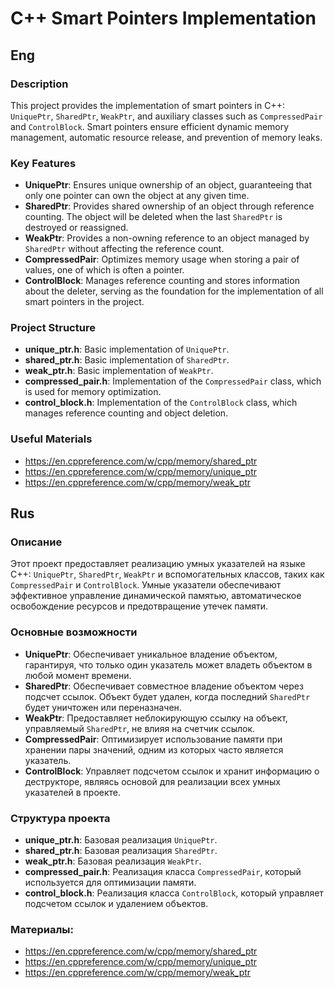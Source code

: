 # C++ Smart Pointers Implementation

## Eng 
### Description
This project provides the implementation of smart pointers in C++: `UniquePtr`, `SharedPtr`, `WeakPtr`, and auxiliary classes such as `CompressedPair` and `ControlBlock`. Smart pointers ensure efficient dynamic memory management, automatic resource release, and prevention of memory leaks.

### Key Features
* __UniquePtr__: Ensures unique ownership of an object, guaranteeing that only one pointer can own the object at any given time.
* __SharedPtr__: Provides shared ownership of an object through reference counting. The object will be deleted when the last `SharedPtr` is destroyed or reassigned.
* __WeakPtr__: Provides a non-owning reference to an object managed by `SharedPtr` without affecting the reference count.
* __CompressedPair__: Optimizes memory usage when storing a pair of values, one of which is often a pointer.
* __ControlBlock__: Manages reference counting and stores information about the deleter, serving as the foundation for the implementation of all smart pointers in the project.

### Project Structure
* __unique_ptr.h__: Basic implementation of `UniquePtr`. 
* __shared_ptr.h__: Basic implementation of `SharedPtr`. 
* __weak_ptr.h__: Basic implementation of `WeakPtr`. 
* __compressed_pair.h__: Implementation of the `CompressedPair` class, which is used for memory optimization. 
* __control_block.h__: Implementation of the `ControlBlock` class, which manages reference counting and object deletion.

### Useful Materials
* https://en.cppreference.com/w/cpp/memory/shared_ptr
* https://en.cppreference.com/w/cpp/memory/unique_ptr
* https://en.cppreference.com/w/cpp/memory/weak_ptr

## Rus
### Описание
Этот проект предоставляет реализацию умных указателей на языке C++: `UniquePtr`, `SharedPtr`, `WeakPtr` и вспомогательных классов, таких как `CompressedPair` и `ControlBlock`. Умные указатели обеспечивают эффективное управление динамической памятью, автоматическое освобождение ресурсов и предотвращение утечек памяти.

### Основные возможности
* __UniquePtr__: Обеспечивает уникальное владение объектом, гарантируя, что только один указатель может владеть объектом в любой момент времени.
* __SharedPtr__: Обеспечивает совместное владение объектом через подсчет ссылок. Объект будет удален, когда последний `SharedPtr` будет уничтожен или переназначен.
* __WeakPtr__: Предоставляет неблокирующую ссылку на объект, управляемый `SharedPtr`, не влияя на счетчик ссылок.
* __CompressedPair__: Оптимизирует использование памяти при хранении пары значений, одним из которых часто является указатель.
* __ControlBlock__: Управляет подсчетом ссылок и хранит информацию о деструкторе, являясь основой для реализации всех умных указателей в проекте.

### Структура проекта
* __unique_ptr.h__: Базовая реализация `UniquePtr`.
* __shared_ptr.h__: Базовая реализация `SharedPtr`.
* __weak_ptr.h__: Базовая реализация `WeakPtr`.
* __compressed_pair.h__: Реализация класса `CompressedPair`, который используется для оптимизации памяти.
* __control_block.h__: Реализация класса `ControlBlock`, который управляет подсчетом ссылок и удалением объектов.

### Материалы:
* https://en.cppreference.com/w/cpp/memory/shared_ptr
* https://en.cppreference.com/w/cpp/memory/unique_ptr
* https://en.cppreference.com/w/cpp/memory/weak_ptr
